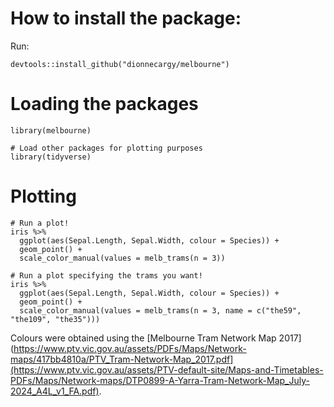 # How to install the package: 
Run: 
```{r}
devtools::install_github("dionnecargy/melbourne")
```

# Loading the packages

```{r}
library(melbourne)

# Load other packages for plotting purposes
library(tidyverse)
```

# Plotting 

```{r}
# Run a plot! 
iris %>% 
  ggplot(aes(Sepal.Length, Sepal.Width, colour = Species)) + 
  geom_point() + 
  scale_color_manual(values = melb_trams(n = 3)) 

# Run a plot specifying the trams you want! 
iris %>% 
  ggplot(aes(Sepal.Length, Sepal.Width, colour = Species)) + 
  geom_point() + 
  scale_color_manual(values = melb_trams(n = 3, name = c("the59", "the109", "the35"))) 
```

Colours were obtained using the [Melbourne Tram Network Map 2017](https://www.ptv.vic.gov.au/assets/PDFs/Maps/Network-maps/417bb4810a/PTV_Tram-Network-Map_2017.pdf](https://www.ptv.vic.gov.au/assets/PTV-default-site/Maps-and-Timetables-PDFs/Maps/Network-maps/DTP0899-A-Yarra-Tram-Network-Map_July-2024_A4L_v1_FA.pdf).
